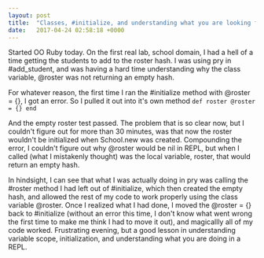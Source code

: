 ```yaml
---
layout: post
title:  "Classes, #initialize, and understanding what you are looking for in REPL"
date:   2017-04-24 02:58:18 +0000
---
```



Started OO Ruby today. On the first real lab, school domain, I had a hell of a time getting the students to add to the roster hash. I was using pry in #add_student, and was having a hard time understanding why the class variable, @roster was not returning an empty hash.

For whatever reason, the first time I ran the #initialize method with @roster = {}, I got an error. So I pulled it out into it's own method
`def roster
    @roster = {}
 end`
 
 And the empty roster test passed. The problem that is so clear now, but I couldn't figure out for more than 30 minutes, was that now the roster wouldn't be initialized when School.new was created. Compounding the error, I couldn't figure out why @roster would be nil in REPL, but when I called (what I mistakenly thought) was the local variable, roster, that would return an empty hash.
 
 In hindsight, I can see that what I was actually doing in pry was calling the #roster method I had left out of #initialize, which then created the empty hash, and allowed the rest of my code to work properly using the class variable @roster. Once I realized what I had done, I moved the @roster = {} back to #initialize (without an error this time, I don't know what went wrong the first time to make me think I had to move it out), and magicallly all of my code worked. Frustrating evening, but a good lesson in understanding variable scope, initialization, and understanding what you are doing in a REPL.
